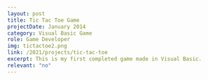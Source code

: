 ```yaml
---
layout: post
title: Tic Tac Toe Game
projectDate: January 2014
category: Visual Basic Game
role: Game Developer
img: tictactoe2.png
link: /2021/projects/tic-tac-toe
excerpt: This is my first completed game made in Visual Basic.
relevant: "no"
---
```

